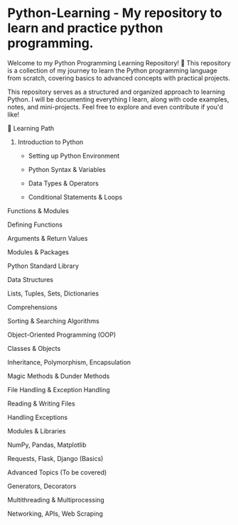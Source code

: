# Python-Learning - My repository to learn and practice python programming. 

Welcome to my Python Programming Learning Repository! 🚀 This repository is a collection of my journey to learn the Python programming language from scratch, covering basics to advanced concepts with practical projects.

This repository serves as a structured and organized approach to learning Python. I will be documenting everything I learn, along with code examples, notes, and mini-projects. Feel free to explore and even contribute if you'd like!

📖 Learning Path

1. Introduction to Python

   - Setting up Python Environment

   - Python Syntax & Variables

   - Data Types & Operators

   - Conditional Statements & Loops

Functions & Modules

Defining Functions

Arguments & Return Values

Modules & Packages

Python Standard Library

Data Structures

Lists, Tuples, Sets, Dictionaries

Comprehensions

Sorting & Searching Algorithms

Object-Oriented Programming (OOP)

Classes & Objects

Inheritance, Polymorphism, Encapsulation

Magic Methods & Dunder Methods

File Handling & Exception Handling

Reading & Writing Files

Handling Exceptions

Modules & Libraries

NumPy, Pandas, Matplotlib

Requests, Flask, Django (Basics)

Advanced Topics (To be covered)

Generators, Decorators

Multithreading & Multiprocessing

Networking, APIs, Web Scraping
